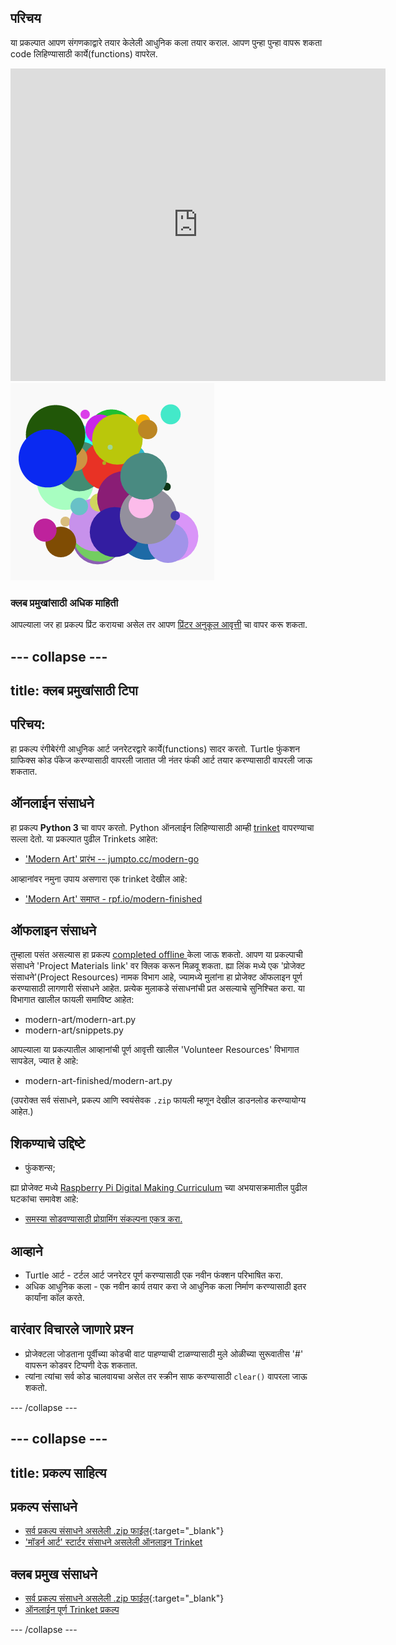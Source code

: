 ## परिचय

या प्रकल्पात आपण संगणकाद्वारे तयार केलेली आधुनिक कला तयार कराल. आपण पुन्हा पुन्हा वापरू शकता code लिहिण्यासाठी कार्ये(functions) वापरेल.

<div class="trinket">
  <iframe src="https://trinket.io/embed/python/47bbc2fc2b?outputOnly=true&start=result" width="600" height="500" frameborder="0" marginwidth="0" marginheight="0" allowfullscreen>
  </iframe>
  <img src="images/modern-finished.png">
</div>

### क्लब प्रमुखांसाठी अधिक माहिती

आपल्याला जर हा प्रकल्प प्रिंट करायचा असेल तर आपण [प्रिंटर अनुकूल आवृत्ती](https://projects.raspberrypi.org/en/projects/modern-art/print) चा वापर करू शकता.

## \--- collapse \---

## title: क्लब प्रमुखांसाठी टिपा

## परिचय:

हा प्रकल्प रंगीबेरंगी आधुनिक आर्ट जनरेटरद्वारे कार्ये(functions) सादर करतो. Turtle फुंकशन ग्राफिक्स कोड पॅकेज करण्यासाठी वापरली जातात जी नंतर फंकी आर्ट तयार करण्यासाठी वापरली जाऊ शकतात.

## ऑनलाईन संसाधने

हा प्रकल्प **Python 3** चा वापर करतो. Python ऑनलाईन लिहिण्यासाठी आम्ही [trinket](https://trinket.io/) वापरण्याचा सल्ला देतो. या प्रकल्पात पुढील Trinkets आहेत:

* ['Modern Art' प्रारंभ -- jumpto.cc/modern-go](http://jumpto.cc/modern-go)

आव्हानांवर नमुना उपाय असणारा एक trinket देखील आहे:

* ['Modern Art' समाप्त - rpf.io/modern-finished](https://rpf.io/modern-finished)

## ऑफलाइन संसाधने

तुम्हाला पसंत असल्यास हा प्रकल्प [ completed offline ](https://www.codeclubprojects.org/en-GB/resources/python-working-offline/)केला जाऊ शकतो. आपण या प्रकल्पाची संसाधने 'Project Materials link' वर​ क्लिक करून मिळवू शकता. ह्या लिंक मध्ये एक 'प्रोजेक्ट संसाधने'(Project Resources) नामक विभाग आहे, ज्यामध्ये मुलांना हा प्रोजेक्ट ऑफलाइन पूर्ण करण्यासाठी लागणारी संसाधने आहेत. प्रत्येक मुलाकडे संसाधनांची प्रत असल्याचे सुनिश्चित करा. या विभागात खालील फायली समाविष्ट आहेत:

* modern-art/modern-art.py
* modern-art/snippets.py

आपल्याला या प्रकल्पातील आव्हानांची पूर्ण आवृत्ती खालील 'Volunteer Resources' विभागात सापडेल, ज्यात हे आहे:

* modern-art-finished/modern-art.py

(उपरोक्त सर्व संसाधने, प्रकल्प आणि स्वयंसेवक `.zip` फायली म्हणून देखील डाउनलोड करण्यायोग्य आहेत.)

## शिकण्याचे उद्दिष्टे

* फुंकशन्स;

ह्या प्रोजेक्ट मध्ये [Raspberry Pi Digital Making Curriculum](http://rpf.io/curriculum) च्या अभयासक्रमातील पुढील घटकांचा समावेश आहे:

* [समस्या सोडवण्यासाठी प्रोग्रामिंग संकल्पना एकत्र करा.](https://www.raspberrypi.org/curriculum/programming/builder)

## आव्हाने

* Turtle आर्ट - टर्टल आर्ट जनरेटर पूर्ण करण्यासाठी एक नवीन फंक्शन परिभाषित करा.
* अधिक आधुनिक कला - एक नवीन कार्य तयार करा जे आधुनिक कला निर्माण करण्यासाठी इतर कार्यांना कॉल करते.

## वारंवार विचारले जाणारे प्रश्न

* प्रोजेक्टला जोडताना पूर्वीच्या कोडची वाट पाहण्याची टाळण्यासाठी मुले ओळीच्या सुरूवातीस '#' वापरून कोडवर टिप्पणी देऊ शकतात.
* त्यांना त्यांचा सर्व कोड चालवायचा असेल तर स्क्रीन साफ करण्यासाठी `clear()` वापरला जाऊ शकतो. 

\--- /collapse \---

## \--- collapse \---

## title: प्रकल्प साहित्य

## प्रकल्प संसाधने

* [सर्व प्रकल्प संसाधने असलेली .zip फाईल](http://rpf.io/p/en/modern-art-go){:target="_blank"}
* ['मॉडर्न आर्ट' स्टार्टर संसाधने असलेली ऑनलाइन Trinket](http://jumpto.cc/modern-go)

## क्लब प्रमुख संसाधने

* [सर्व प्रकल्प संसाधने असलेली .zip फाईल](http://rpf.io/p/en/modern-art-get){:target="_blank"}
* [ऑनलाईन पूर्ण Trinket प्रकल्प](https://trinket.io/python/47bbc2fc2b)

\--- /collapse \---